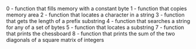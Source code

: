 0 - function that fills memory with a constant byte
1 - function that copies memory area
2 - function that locates a character in a string
3 - function that gets the length of a prefix substring
4 - function that searches a string for any of a set of bytes
5 - function that locates a substring
7 - function that prints the chessboard
8 - function that prints the sum of the two diagonals of a square matrix of integers